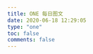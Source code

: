 ```yaml
---
title: ONE 每日图文
date: 2020-06-18 12:29:05
type: "one"
toc: false
comments: false
---
```



<script>
; (function () {
  $('.kratos-post-content > h2').next().remove();
  $.ajax({
    url: 'https://green-cloud-7dfe.vensing.workers.dev/',
    type: 'get',
    dataType: "json"
  })
  .then(result => {
      if (result && result.res === 0) {
        let datas = result.data;
        let html = `<div style="text-align:center;"><div><p style="font-size:28px;margin: 0.5em;">${datas[0].date}</p>
			        <p style="margin-top: 0em;">${datas[0].title}</p></div>
			        <img src="${datas[0].img_url.replace('http:','')}" referrerpolicy="no-referrer"></img>
			        <div><p style="font-size:12px;">${datas[0].picture_author}</p></div>
			        <div><p style="font-size:24px;">${datas[0].content}</p></div>
			        <div><p>${datas[0].text_authors}</p></div>
			        <div><a href="http://wufazhuce.com/">ONE | 一个</a></div></div>`;
        $('.kratos-post-content').append(html);
      } else {
        return Promise.reject('Error');
      }
  })
  .catch(() => {
    let html = `<p>哎呀，每日一图崩溃了o(≧口≦)o</p>`;
    $('.kratos-post-content').append(html);
  })

})();
</script>

